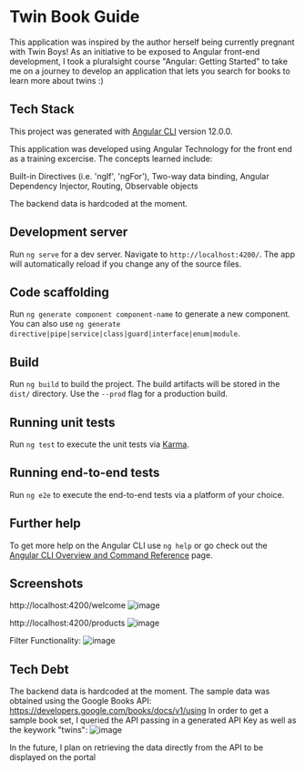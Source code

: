 # Twin Book Guide

This application was inspired by the author herself being currently pregnant with Twin Boys!
As an initiative to be exposed to Angular front-end development, I took a pluralsight course "Angular: Getting Started" to take me on a journey to develop an application that lets you search for books to learn more about twins :)


## Tech Stack
This project was generated with [Angular CLI](https://github.com/angular/angular-cli) version 12.0.0.

This application was developed using Angular Technology for the front end as a training excercise. The concepts learned include:

Built-in Directives (i.e. 'ngIf', 'ngFor'), Two-way data binding, Angular Dependency Injector, Routing, Observable objects

The backend data is hardcoded at the moment.
      

## Development server

Run `ng serve` for a dev server. Navigate to `http://localhost:4200/`. The app will automatically reload if you change any of the source files.

## Code scaffolding

Run `ng generate component component-name` to generate a new component. You can also use `ng generate directive|pipe|service|class|guard|interface|enum|module`.

## Build

Run `ng build` to build the project. The build artifacts will be stored in the `dist/` directory. Use the `--prod` flag for a production build.

## Running unit tests

Run `ng test` to execute the unit tests via [Karma](https://karma-runner.github.io).

## Running end-to-end tests

Run `ng e2e` to execute the end-to-end tests via a platform of your choice.

## Further help

To get more help on the Angular CLI use `ng help` or go check out the [Angular CLI Overview and Command Reference](https://angular.io/cli) page.




## Screenshots
http://localhost:4200/welcome
![image](https://user-images.githubusercontent.com/18742286/145471176-01e35547-b910-4653-9be9-5373dee84176.png)

http://localhost:4200/products
![image](https://user-images.githubusercontent.com/18742286/145471124-43496de8-f1d5-4b4d-92e5-3d5a780070d2.png)

Filter Functionality:
![image](https://user-images.githubusercontent.com/18742286/145471330-c4dda820-f749-442c-8390-35f665e5de20.png)


## Tech Debt

The backend data is hardcoded at the moment.
The sample data was obtained using the Google Books API:  https://developers.google.com/books/docs/v1/using
In order to get a sample book set, I queried the API passing in a generated API Key as well as the keywork "twins":
![image](https://user-images.githubusercontent.com/18742286/145470326-dba1f0f7-5d7a-4344-9030-b93b6ba001cb.png)

In the future, I plan on retrieving the data directly from the API to be displayed on the portal

